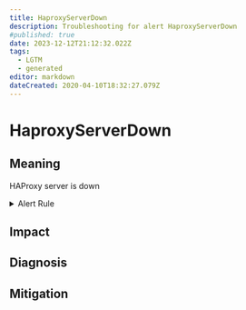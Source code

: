 ```yaml
---
title: HaproxyServerDown
description: Troubleshooting for alert HaproxyServerDown
#published: true
date: 2023-12-12T21:12:32.022Z
tags: 
  - LGTM
  - generated
editor: markdown
dateCreated: 2020-04-10T18:32:27.079Z
---
```


# HaproxyServerDown

## Meaning
[//]: # "Short paragraph that explains what the alert means"
HAProxy server is down

<details>
  <summary>Alert Rule</summary>

{{% rule "haproxy/haproxy-exporter-v1.yml" "HaproxyServerDown" %}}

<!-- Rule when generated

```yaml
alert: HaproxyServerDown
expr: haproxy_server_up == 0
for: 0m
labels:
    severity: critical
annotations:
    summary: HAProxy server down (instance {{ $labels.instance }})
    description: |-
        HAProxy server is down
          VALUE = {{ $value }}
          LABELS = {{ $labels }}
    runbook: https://github.com/srerun/prometheus-alerts/blob/main/content/runbooks/haproxy-exporter-v1/HaproxyServerDown.md

```

-->

</details>


## Impact
[//]: # "What could / will happen if the alert is not addressed"



## Diagnosis
[//]: # "Steps to take to identify the cause of the problem"



## Mitigation
[//]: # "The steps necessary to resolve the alert"
